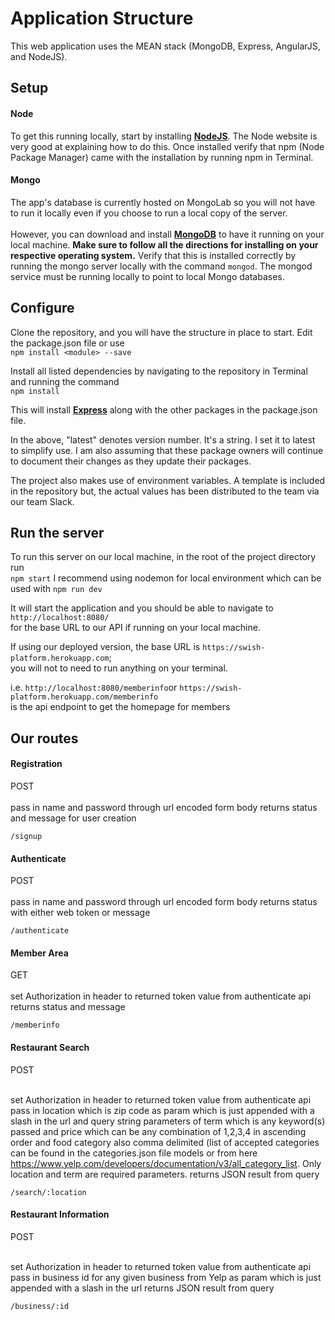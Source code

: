 # Application Structure
This web application uses the MEAN stack (MongoDB, Express, AngularJS, and NodeJS).

## Setup

#### Node
To get this running locally, start by installing [**NodeJS**](http://nodejs.org/download/). The Node website is very good at explaining how to do this. Once installed verify that npm (Node Package Manager) came with the installation by running npm in Terminal.

#### Mongo
The app's database is currently hosted on MongoLab so you will not have to run it locally even if you choose to run a local copy of the server. <br><br>However, you can download and install [**MongoDB**](http://www.mongodb.org/downloads) to have it running on your local machine. **Make sure to follow all the directions for installing on your respective operating system.** Verify that this is installed correctly by running the mongo server locally with the command ```mongod```. The mongod service must be running locally to point to local Mongo databases.


## Configure
Clone the repository, and you will have the structure in place to start. Edit the package.json file or use <br>```npm install <module> --save```

Install all listed dependencies by navigating to the repository in Terminal and running the command <br>```npm install```

This will install [**Express**](http://expressjs.com/4x/api.html) along with the other packages in the package.json file.

In the above, "latest" denotes version number. It's a string. I set it to latest to simplify use. I am also assuming that these package owners will continue to document their changes as they update their packages.

The project also makes use of environment variables. A template is included in the repository but, the actual values has been distributed to the team via our team Slack.

## Run the server
To run this server on our local machine, in the root of the project directory run <br> ```npm start``` I recommend using nodemon for local environment which can be used with ```npm run dev```

It will start the application and you should be able to navigate to ```http://localhost:8080/``` <br>for the base URL to our API if running on your local machine.

If using our deployed version, the base URL is ```https://swish-platform.herokuapp.com```;<br> you will not to need to run anything on your terminal.

i.e. ```http://localhost:8080/memberinfo```or ```https://swish-platform.herokuapp.com/memberinfo``` <br>is the api endpoint to get the homepage for members

## Our routes

#### Registration
POST<br><br>
pass in name and password through url encoded form body
returns status and message for user creation
```
/signup
```

#### Authenticate
POST<br><br>
pass in name and password through url encoded form body
returns status with either web token or message
```
/authenticate
```

#### Member Area
GET<br><br>
set Authorization in header to returned token value from authenticate api
returns status and message
```
/memberinfo
```

#### Restaurant Search
POST<br><br>

set Authorization in header to returned token value from authenticate api
pass in location which is zip code as param which is just appended with a slash in the url and query string parameters of term which is any keyword(s) passed and price which can be any combination of 1,2,3,4 in ascending order and food category also comma delimited (list of accepted categories can be found in the categories.json file models or from here https://www.yelp.com/developers/documentation/v3/all_category_list. Only location and term are required parameters.
returns JSON result from query
```
/search/:location
```

#### Restaurant Information
POST<br><br>

set Authorization in header to returned token value from authenticate api
pass in business id for any given business from Yelp as param which is just appended with a slash in the url
returns JSON result from query
```
/business/:id
```
